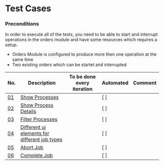 # Test Cases 
### Preconditions

In order to execute all of the tests, you need to be able to start and interrupt operations in the orders module and have some resources which requires a setup.

* Orders Module is configured to produce more then one operation at the same time
* Two existing orders which can be startet and interrupted



| No. | Description    | To be done every iteration  | Automated | Comment   |
|----|---------------|-----------|-----------|-----------|
| [01](01_show_processes.md) | [Show Processes](01_show_processes.md) ||[ ]||
| [02](02_show_process_details.md) | [Show Process Details](02_show_process_details.md) ||[ ]||
| [03](03_filter_processes.md) | [Filter Processes](03_filter_processes.md) ||[ ]||
| [04](04_different_ui_elements_for_different_job_types.md) | [Different ui elements for different job types](04_different_ui_elements_for_different_job_types.md) ||[ ] | |
| [05](05_abort_job.md) | [Abort Job](05_abort_job.md) ||[ ]||
| [06](06_complete_job.md) | [Complete Job](06_complete_job.md) ||[ ]||
